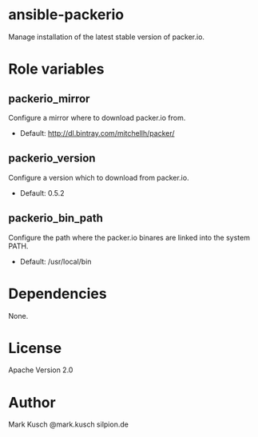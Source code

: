 # ansible-packerio

Manage installation of the latest stable version of packer.io.


# Role variables

## packerio_mirror

Configure a mirror where to download packer.io from.
* Default: http://dl.bintray.com/mitchellh/packer/

## packerio_version

Configure a version which to download from packer.io.
* Default: 0.5.2

## packerio_bin_path

Configure the path where the packer.io binares are linked into the
system PATH.
* Default: /usr/local/bin


# Dependencies

None.


# License

Apache Version 2.0


# Author

Mark Kusch @mark.kusch silpion.de


<!-- vim: set ts=4 sw=4 et nofen: -->
